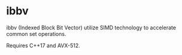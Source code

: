 # ibbv
ibbv (Indexed Block Bit Vector) utilize SIMD technology to accelerate common set operations.

Requires C++17 and AVX-512.